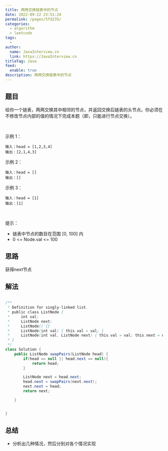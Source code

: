 ```yaml
---
title: 两两交换链表中的节点
date: 2022-09-22 23:51:24
permalink: /pages/5fd235/
categories:
  - algorithm
  - leetcode
tags:
  - 
author: 
  name: JavaInterview.cn
  link: https://JavaInterview.cn
titleTag: Java
feed:
  enable: true
description: 两两交换链表中的节点
---
```


## 题目

给你一个链表，两两交换其中相邻的节点，并返回交换后链表的头节点。你必须在不修改节点内部的值的情况下完成本题（即，只能进行节点交换）。

 

示例 1：


    输入：head = [1,2,3,4]
    输出：[2,1,4,3]
示例 2：

    输入：head = []
    输出：[]
示例 3：

    输入：head = [1]
    输出：[1]
 

提示：

- 链表中节点的数目在范围 [0, 100] 内
- 0 <= Node.val <= 100


## 思路

获得next节点

## 解法
```java

/**
 * Definition for singly-linked list.
 * public class ListNode {
 *     int val;
 *     ListNode next;
 *     ListNode() {}
 *     ListNode(int val) { this.val = val; }
 *     ListNode(int val, ListNode next) { this.val = val; this.next = next; }
 * }
 */
class Solution {
    public ListNode swapPairs(ListNode head) {
        if(head == null || head.next == null){
            return head;
        }

        ListNode next = head.next;
        head.next = swapPairs(next.next);
        next.next = head;
        return next;

    }


}
```

## 总结

- 分析出几种情况，然后分别对各个情况实现 
